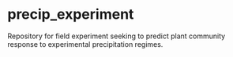 # precip_experiment
Repository for field experiment seeking to predict plant community response to experimental precipitation regimes. 

